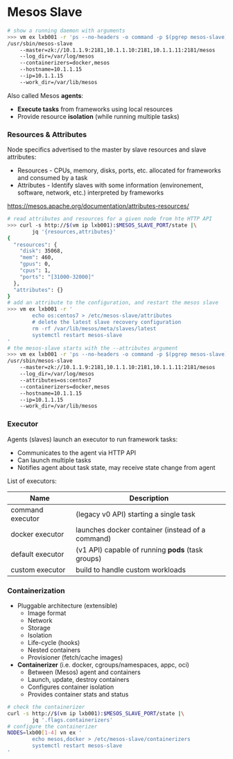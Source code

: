 # Mesos Slave

```bash
# show a running daemon with arguments
>>> vm ex lxb001 -r 'ps --no-headers -o command -p $(pgrep mesos-slave) | sed "s/ /\n\t/g"'
/usr/sbin/mesos-slave
	--master=zk://10.1.1.9:2181,10.1.1.10:2181,10.1.1.11:2181/mesos
	--log_dir=/var/log/mesos
	--containerizers=docker,mesos
	--hostname=10.1.1.15
	--ip=10.1.1.15
	--work_dir=/var/lib/mesos
```

Also called Mesos **agents**:

* **Execute tasks** from frameworks using local resources
* Provide resource **isolation** (while running multiple tasks)

### Resources & Attributes

Node specifics advertised to the master by slave resources and slave attributes:

* Resources - CPUs, memory, disks, ports, etc. allocated for frameworks and consumed by a task
* Attributes - Identify slaves with some information (environement, software, network, etc.) interpreted by frameworks

<https://mesos.apache.org/documentation/attributes-resources/>

```bash
# read attributes and resources for a given node from hte HTTP API 
>>> curl -s http://$(vm ip lxb001):$MESOS_SLAVE_PORT/state |\
        jq '{resources,attributes}'
{
  "resources": {
    "disk": 35068,
    "mem": 460,
    "gpus": 0,
    "cpus": 1,
    "ports": "[31000-32000]"
  },
  "attributes": {}
}
# add an attribute to the configuration, and restart the mesos slave
>>> vm ex lxb001 -r '
        echo os:centos7 > /etc/mesos-slave/attributes
        # delete the latest slave recovery configuration
        rm -rf /var/lib/mesos/meta/slaves/latest
        systemctl restart mesos-slave
'
# the mesos-slave starts with the --attributes argument
>>> vm ex lxb001 -r 'ps --no-headers -o command -p $(pgrep mesos-slave) | sed "s/ /\n\t/g"'
/usr/sbin/mesos-slave
	--master=zk://10.1.1.9:2181,10.1.1.10:2181,10.1.1.11:2181/mesos
	--log_dir=/var/log/mesos
	--attributes=os:centos7
	--containerizers=docker,mesos
	--hostname=10.1.1.15
	--ip=10.1.1.15
	--work_dir=/var/lib/mesos
```


### Executor

Agents (slaves) launch an executor to run framework tasks:

- Communicates to the agent via HTTP API
- Can launch multiple tasks
- Notifies agent about task state, may receive state change from agent

List of executors:

Name                  | Description
----------------------|--------------------------------------------------------
command executor      | (legacy v0 API) starting a single task
docker executor       | launches docker container (instead of a command)
default executor      | (v1 API) capable of running **pods** (task groups)
custom executor       | build to handle custom workloads

### Containerization

* Pluggable architecture (extensible)
  - Image format
  - Network
  - Storage
  - Isolation
  - Life-cycle (hooks)
  - Nested containers
  - Provisioner (fetch/cache images)
* **Containerizer** (i.e. docker, cgroups/namespaces, appc, oci)
  - Between (Mesos) agent and containers
  - Launch, update, destroy containers
  - Configures container isolation
  - Provides container stats and status

```bash
# check the containerizer
curl -s http://$(vm ip lxb001):$MESOS_SLAVE_PORT/state |\
        jq '.flags.containerizers'
# configure the containerizer
NODES=lxb00[1-4] vn ex '
        echo mesos,docker > /etc/mesos-slave/containerizers
        systemctl restart mesos-slave
'
```
